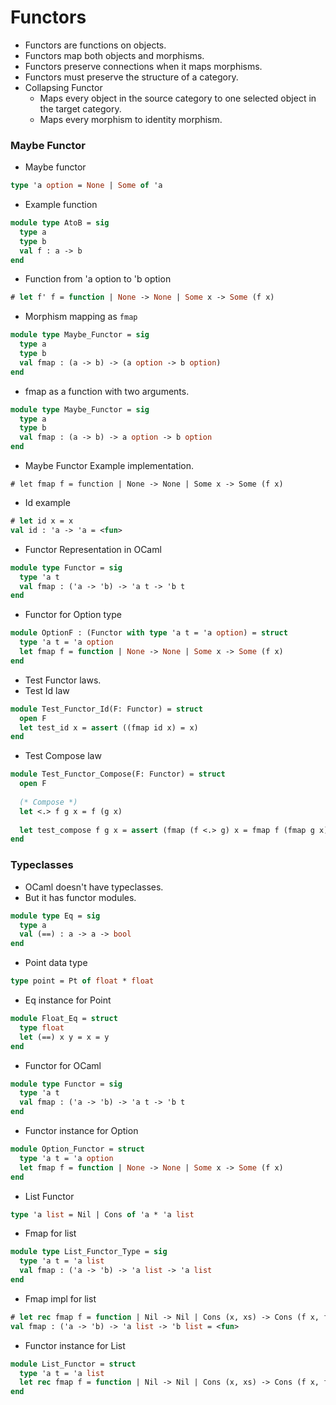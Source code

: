 # Functors
- Functors are functions on objects.
- Functors map both objects and morphisms.
- Functors preserve connections when it maps morphisms.
- Functors must preserve the structure of a category.
- Collapsing Functor
  - Maps every object in the source category to one selected object in the target category.
  - Maps every morphism to identity morphism.
  
### Maybe Functor
- Maybe functor
```ocaml
type 'a option = None | Some of 'a
```
- Example function
```ocaml
module type AtoB = sig
  type a
  type b
  val f : a -> b
end
```
- Function from 'a option to 'b option
```ocaml
# let f' f = function | None -> None | Some x -> Some (f x)
```
- Morphism mapping as `fmap`
```ocaml
module type Maybe_Functor = sig
  type a
  type b
  val fmap : (a -> b) -> (a option -> b option)
end
```
- fmap as a function with two arguments.
```ocaml
module type Maybe_Functor = sig
  type a
  type b
  val fmap : (a -> b) -> a option -> b option
end
```
- Maybe Functor Example implementation.
```
# let fmap f = function | None -> None | Some x -> Some (f x)
```
- Id example
```ocaml
# let id x = x
val id : 'a -> 'a = <fun>
```
- Functor Representation in OCaml
```ocaml
module type Functor = sig 
  type 'a t 
  val fmap : ('a -> 'b) -> 'a t -> 'b t 
end 
``` 
- Functor for Option type 
```ocaml 
module OptionF : (Functor with type 'a t = 'a option) = struct 
  type 'a t = 'a option
  let fmap f = function | None -> None | Some x -> Some (f x) 
end 
``` 
- Test Functor laws. 
- Test Id law 
```ocaml 
module Test_Functor_Id(F: Functor) = struct 
  open F 
  let test_id x = assert ((fmap id x) = x)
end 
``` 
- Test Compose law 
```ocaml 
module Test_Functor_Compose(F: Functor) = struct 
  open F
  
  (* Compose *)
  let <.> f g x = f (g x) 
  
  let test_compose f g x = assert (fmap (f <.> g) x = fmap f (fmap g x))
end 
``` 
### Typeclasses 
- OCaml doesn't have typeclasses. 
- But it has functor modules. 
```ocaml 
module type Eq = sig 
  type a 
  val (==) : a -> a -> bool 
end 
``` 
- Point data type 
```ocaml 
type point = Pt of float * float 
``` 
- Eq instance for Point 
```ocaml 
module Float_Eq = struct 
  type float 
  let (==) x y = x = y 
end 
``` 
- Functor for OCaml 
```ocaml 
module type Functor = sig 
  type 'a t 
  val fmap : ('a -> 'b) -> 'a t -> 'b t 
end 
``` 
- Functor instance for Option 
```ocaml 
module Option_Functor = struct 
  type 'a t = 'a option 
  let fmap f = function | None -> None | Some x -> Some (f x) 
end 
``` 
- List Functor 
```ocaml 
type 'a list = Nil | Cons of 'a * 'a list 
``` 
- Fmap for list 
```ocaml 
module type List_Functor_Type = sig  
  type 'a t = 'a list  
  val fmap : ('a -> 'b) -> 'a list -> 'a list 
end 
``` 
- Fmap impl for list 
```ocaml 
# let rec fmap f = function | Nil -> Nil | Cons (x, xs) -> Cons (f x, fmap f xs) 
val fmap : ('a -> 'b) -> 'a list -> 'b list = <fun> 
``` 
- Functor instance for List 
```ocaml 
module List_Functor = struct 
  type 'a t = 'a list 
  let rec fmap f = function | Nil -> Nil | Cons (x, xs) -> Cons (f x, fmap f xs) 
end 
```
